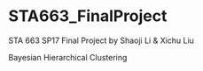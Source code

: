 # STA663_FinalProject
STA 663 SP17 Final Project by Shaoji Li &amp; Xichu Liu

Bayesian Hierarchical Clustering
